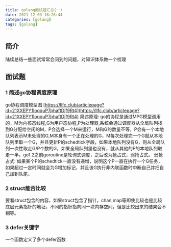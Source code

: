 ```yaml
---
title: golang面试题汇总(一)
date: 2021-12-03 16:26:44
categories: [golang]
tags: [golang]
---
```

## 简介
陆续总结一些面试常常会问到的问题，对知识体系做一个梳理
<!--more-->
## 面试题
### 1 简述go协程调度原理
go协程调度模型图
[https://llfc.club/articlepage?id=21XXEPY1IoqquP7phaftDjf9Rt4](https://llfc.club/articlepage?id=21XXEPY1IoqquP7phaftDjf9Rt4)
简述原理:
go的协程是通过MPG模型调用的，M为内核态线程,G为用户态协程,P为处理器,系统会通过调度器从全局队列找到G分配给空闲的M，P会选择一个M来运行，M和G的数量不等，P会有一个本地队列表示M未处理的G,M本身有一个正在处理的G，M每次处理完一个G就从本地队列里取一个G，并且更新P的schedtick字段，如果本地队列没有G，则从全局队列一次性取走G/P个数的G，如果全局队列里也没有，就从其他的P的本地队列取走一半。go1.2之前goroutine是轮询式调度，之后改为抢占式，弱抢占式。
弱抢占式:
如果某个P的schedtick一直没有递增，说明这个P一直在执行一个G任务，如果超过一定时间就会为G增加标记，并且该G执行非内联函数时中断自己并把自己加到队尾。
### 2 struct能否比较
要看struct包含的内容，如果struct包含了指针，chan,map等即使比较也是比较底层元素指针的地址，不同的指针指向同一块内存空间，但是比较出来的结果会不相等。
### 3 defer关键字
一个函数定义了多个defer函数